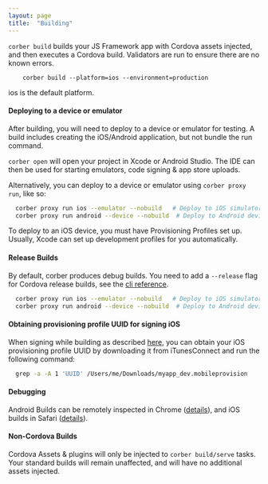 ```yaml
---
layout: page
title:  "Building"
---
```


`corber build` builds your JS Framework app with Cordova assets injected, and then executes a Cordova build. Validators are run to ensure there are no known errors.

```
    corber build --platform=ios --environment=production
```

ios is the default platform.

#### Deploying to a device or emulator

After building, you will need to deploy to a device or emulator for testing. A build includes creating the iOS/Android application, but not bundle the run command.

`corber open` will open your project in Xcode or Android Studio. The IDE can then be used for starting emulators, code signing & app store uploads.

Alternatively, you can deploy to a device or emulator using `corber proxy run`, like so:

```bash
  corber proxy run ios --emulator --nobuild   # Deploy to iOS simulator
  corber proxy run android --device --nobuild  # Deploy to Android device
```

To deploy to an iOS device, you must have Provisioning Profiles set up. Usually, Xcode can set up development profiles for you automatically.

#### Release Builds

By default, corber produces debug builds. You need to add a `--release` flag for Cordova release builds, see the [cli reference](/pages/cli).


```bash
  corber proxy run ios --emulator --nobuild   # Deploy to iOS simulator
  corber proxy run android --device --nobuild  # Deploy to Android device
```

#### Obtaining provisioning profile UUID for signing iOS

When signing while building as described [here](https://cordova.apache.org/docs/en/latest/guide/platforms/ios/index.html#signing-an-app), you can obtain your iOS provisioning profile UUID by downloading it from iTunesConnect and run the following command:
```bash
  grep -a -A 1 'UUID' /Users/me/Downloads/myapp_dev.mobileprovision
```

#### Debugging

Android Builds can be remotely inspected in Chrome ([details](http://geeklearning.io/apache-cordova-and-remote-debugging-on-android/)), and iOS builds in Safari ([details](http://geeklearning.io/apache-cordova-and-remote-debugging-on-ios/)).

#### Non-Cordova Builds

Cordova Assets & plugins will only be injected to `corber build/serve` tasks. Your standard builds will remain unaffected, and will have no additional assets injected.
